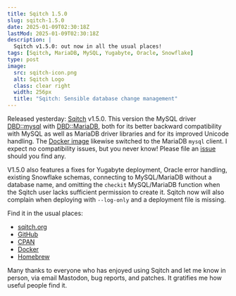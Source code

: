 ```yaml
---
title: Sqitch 1.5.0
slug: sqitch-1.5.0
date: 2025-01-09T02:30:18Z
lastMod: 2025-01-09T02:30:18Z
description: |
  Sqitch v1.5.0: out now in all the usual places!
tags: [Sqitch, MariaDB, MySQL, Yugabyte, Oracle, Snowflake]
type: post
image:
  src: sqitch-icon.png
  alt: Sqitch Logo
  class: clear right
  width: 256px
  title: "Sqitch: Sensible database change management"
---
```


Released yesterday: [Sqitch] v1.5.0. This version the MySQL driver
[DBD::mysql] with [DBD::MariaDB], both for its better backward compatibility
with MySQL as well as MariaDB driver libraries and for its improved Unicode
handling. The [Docker image][Docker] likewise switched to the MariaDB `mysql`
client. I expect no compatibility issues, but you never know! Please file an
[issue] should you find any.

V1.5.0 also features a fixes for Yugabyte deployment, Oracle error handling,
existing Snowflake schemas, connecting to MySQL/MariaDB without a database
name, and omitting the `checkit` MySQL/MariaDB function when the Sqitch user
lacks sufficient permission to create it. Sqitch now will also complain when
deploying with `--log-only` and a deployment file is missing.

Find it in the usual places:

*   [sqitch.org][Sqitch]
*   [GitHub]
*   [CPAN]
*   [Docker]
*   [Homebrew]

Many thanks to everyone who has enjoyed using Sqitch and let me know in
person, via email Mastodon, bug reports, and patches. It gratifies me how
useful people find it.

  [Sqitch]: https://sqitch.org "Sqitch: Sensible database change management"
  [DBD::mysql]: https://metacpan.org/pod/DBD::mysql
    "DBD::mysql - MySQL driver for the Perl5 Database Interface (DBI)"
  [DBD::MariaDB]: https://metacpan.org/pod/DBD::MariaDB
    "DBD::MariaDB - MariaDB and MySQL driver for the Perl5 Database Interface (DBI)"
  [Docker]: https://hub.docker.com/r/sqitch/sqitch
  [issue]: https://github.com/sqitchers/sqitch/issues "Sqitch Issues"
  [GitHub]: https://github.com/sqitchers/sqitch
  [CPAN]: https://metacpan.org/dist/App-Sqitch
  [Homebrew]: https://github.com/sqitchers/homebrew-sqitch
